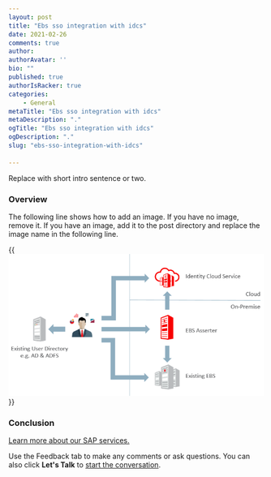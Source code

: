 ```yaml
---
layout: post
title: "Ebs sso integration with idcs"
date: 2021-02-26
comments: true
author:
authorAvatar: ''
bio: ""
published: true
authorIsRacker: true
categories:
    - General
metaTitle: "Ebs sso integration with idcs"
metaDescription: "."
ogTitle: "Ebs sso integration with idcs"
ogDescription: "."
slug: "ebs-sso-integration-with-idcs"

---
```


Replace with short intro sentence or two.

<!--more-->

### Overview

The following line shows how to add an image.  If you have no image, remove it.
If you have an image, add it to the post directory and replace the image name in the following line.

{{<img src="Picture1.png" title="" alt="">}}

### Conclusion

<a class="cta purple" id="cta" href="https://www.rackspace.com/sap">Learn more about our SAP services.</a>

Use the Feedback tab to make any comments or ask questions. You can also click
**Let's Talk** to [start the conversation](https://www.rackspace.com/).


